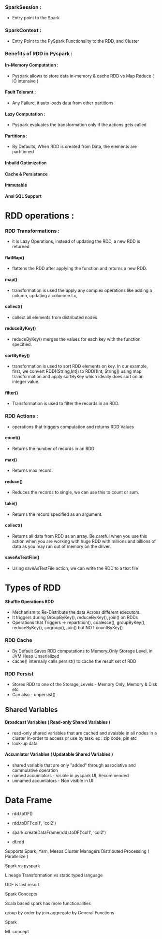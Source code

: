 ### SparkSession : 
- Entry point to the Spark 

### SparkContext :
- Entry Point to the PySpark Functionality to the RDD, and Cluster


### Benefits of RDD in Pyspark : 

#### In-Memory Computation : 
- Pyspark allows to store data in-memory & cache RDD vs Map Reduce ( IO intensive )
#### Fault Tolerant : 
- Any Failure, it auto loads data from other partitions
#### Lazy Computation : 
- Pyspark evaluates the transformation only if the actions gets called 
#### Partitions : 
- By Defaults, When RDD is created from Data, the elements are partitioned

#### Inbuild Optimization 
#### Cache & Persistance 
#### Immutable 
#### Ansi SQL Support 


# RDD operations :

### RDD Transformations : 

- it is Lazy Operations, instead of updating the RDD, a new RDD is returned
#### flatMap()
- flattens the RDD after applying the function and returns a new RDD.
####  map() 
- transformation is used the apply any complex operations like adding a column, updating a column e.t.c, 
#### collect()
- collect all elements from distributed nodes
#### reduceByKey() 
- reduceByKey() merges the values for each key with the function specified. 
#### sortByKey() 
-  transformation is used to sort RDD elements on key. In our example, first, we convert RDD[(String,Int]) to RDD[(Int, String]) using map transformation and apply sortByKey which ideally does sort on an integer value.
#### filter() 
- Transformation is used to filter the records in an RDD.

### RDD Actions : 

- operations that triggers computation and returns RDD Values
#### count() 
- Returns the number of records in an RDD 
#### max() 
- Returns max record.
#### reduce() 
- Reduces the records to single, we can use this to count or sum. 
#### take() 
-  Returns the record specified as an argument.
#### collect() 
- Returns all data from RDD as an array. Be careful when you use this action when you are working with huge RDD with millions and billions of data as you may run out of memory on the driver.
#### saveAsTextFile() 
- Using saveAsTextFile action, we can write the RDD to a text file

# Types of RDD

#### Shuffle Operations RDD

- Mechanism to Re-Distribute the data Across different executors.
- It triggers during GroupByKey(), reduceByKey(), join() on RDDs 
- Operations that Triggers -> repartition(), coalesce(), groupByKey(), reduceByKey(), cogroup(), join() but NOT countByKey()

### RDD Cache 

- By Default Saves RDD computations to Memory_Only Storage Level, in JVM Heap Unserialized 
- cache() internally calls persist() to cache the result set of RDD

### RDD Persist 

- Stores RDD to one of the Storage_Levels - Memory Only, Memory & Disk etc
- Can also - unpersist()

## Shared Variables 

#### Broadcast Variables ( Read-only Shared Variables )
- read-only shared variables that are cached and avaiable in all nodes in a cluster in-order to access or use by task. ex : zip code, pin etc
- look-up data

#### Accumlator Variables ( Updatable Shared Variables )

- shared variable that are only "added" through associative and commulative operation 
- named accumlators - visible in pyspark UI, Recommended 
- unnamed accumlators - Non visible in UI 


# Data Frame 

- rdd.toDF()

- rdd.toDF('col1', 'col2')

- spark.createDataFrame(rdd).toDF('col1', 'col2')

- df.rdd

Supports Spark, Yarn, Mesos Cluster Managers
Distributed Processing ( Parallelize )

Spark vs pyspark 

Lineage 
Transformation vs 
static typed language 


UDF is last resort 

Spark Concepts 

Scala based spark has more functionalities 

group by 
order by 
join 
aggregate by 
General Functions 

Spark 

ML concept 